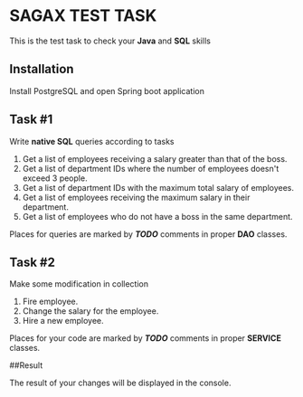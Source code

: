 # SAGAX TEST TASK
This is the test task to check your **Java** and **SQL** skills

## Installation
Install PostgreSQL and open Spring boot application

## Task #1

Write **native SQL** queries according to tasks
1) Get a list of employees receiving a salary greater than that of the boss.
2) Get a list of department IDs where the number of employees doesn't exceed 3 people.
3) Get a list of department IDs with the maximum total salary of employees.
4) Get a list of employees receiving the maximum salary in their department.
5) Get a list of employees who do not have a boss in the same department.

Places for queries are marked by ***TODO*** comments in proper **DAO** classes.

## Task #2

Make some modification in collection
1) Fire employee.
2) Change the salary for the employee.
3) Hire a new employee.

Places for your code are marked by ***TODO*** comments in proper **SERVICE** classes.

##Result

The result of your changes will be displayed in the console.